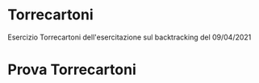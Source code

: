 # Torrecartoni
Esercizio Torrecartoni dell'esercitazione sul backtracking del 09/04/2021

# Prova Torrecartoni